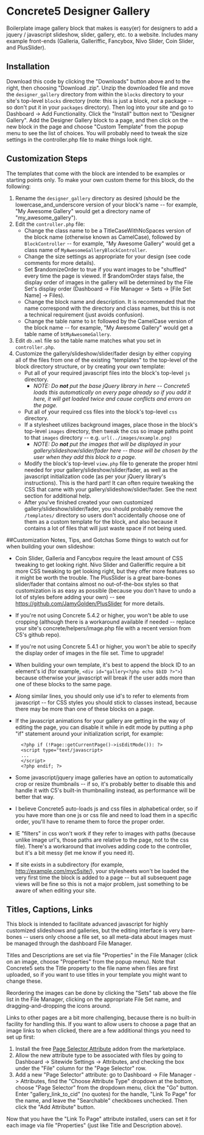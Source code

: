 # Concrete5 Designer Gallery

Boilerplate image gallery block that makes is easy(er) for designers to add a jquery / javascript slideshow, slider, gallery, etc. to a website. Includes many example front-ends (Galleria, Galleriffic, Fancybox, Nivo Slider, Coin Slider, and PlusSlider).

## Installation
Download this code by clicking the "Downloads" button above and to the right, then choosing "Download .zip". Unzip the downloaded file and move the `designer_gallery` directory from within the `blocks` directory to your site's top-level `blocks` directory (note: this is just a block, *not* a package -- so don't put it in your `packages` directory). Then log into your site and go to Dashboard -> Add Functionality. Click the "Install" button next to "Designer Gallery". Add the Designer Gallery block to a page, and then click on the new block in the page and choose "Custom Template" from the popup menu to see the list of choices. You will probably need to tweak the size settings in the controller.php file to make things look right.

## Customization Steps
The templates that come with the block are intended to be examples or starting points only. To make your own custom theme for this block, do the following:

1. Rename the `designer_gallery` directory as desired (should be the lowercase_and_underscore version of your block's name -- for example, "My Awesome Gallery" would get a directory name of "my_awesome_gallery").
2. Edit the `controller.php` file:
    * Change the class name to be a TitleCaseWithNoSpaces version of the block name (otherwise known as CamelCase), followed by `BlockController` -- for example, "My Awesome Gallery" would get a class name of `MyAwesomeGalleryBlockController`.
    * Change the size settings as appropriate for your design (see code comments for more details).
    * Set $randomizeOrder to true if you want images to be "shuffled" every time the page is viewed.
      If $randomOrder stays false, the display order of images in the gallery will be determined by the File Set's display order (Dashboard -> File Manager -> Sets -> [File Set Name] -> Files).
    * Change the block name and description. It is recommended that the name correspond with the directory and class names, but this is not a technical requirement (just avoids confusion).
    * Change the table name to `bt` followed by the CamelCase version of the block name -- for example, "My Awesome Gallery" would get a table name of `btMyAwesomeGallery`.
3. Edit `db.xml` file so the table name matches what you set in `controller.php`.
4. Customize the gallery/slideshow/slider/fader design by either copying all of the files from one of the existing "templates" to the top-level of the block directory structure, or by creating your own template:
    * Put all of your required javascript files into the block's top-level `js` directory.
        * *NOTE: Do **not** put the base jQuery library in here -- Concrete5 loads this automatically on every page already so if you add it here, it will get loaded twice and cause conflicts and errors on the page.*
    * Put all of your required css files into the block's top-level `css` directory.
    * If a stylesheet utilizes background images, place those in the block's top-level `images` directory, then tweak the css so image paths point to that `images` directory -- e.g. `url(../images/example.png)`
        * *NOTE: Do **not** put the images that will be displayed in your gallery/slideshow/slider/fader here -- those will be chosen by the user when they add this block to a page.*
    * Modify the block's top-level `view.php` file to generate the proper html needed for your gallery/slideshow/slider/fader, as well as the javascript initialization code (as per your jQuery library's instructions). This is the hard part! It can often require tweaking the CSS that came with your gallery/slideshow/slider/fader. See the next section for additional help.
    * After you've finished created your own customized gallery/slideshow/slider/fader, you should probably remove the `/templates/` directory so users don't accidentally choose one of them as a custom template for the block, and also because it contains a lot of files that will just waste space if not being used.

##Customization Notes, Tips, and Gotchas
Some things to watch out for when building your own slideshow:

* Coin Slider, Galleria and Fancybox require the least amount of CSS tweaking to get looking right. Nivo Slider and Galleriffic require a bit more CSS tweaking to get looking right, but they offer more features so it might be worth the trouble. The PlusSlider is a great bare-bones slider/fader that contains almost no out-of-the-box styles so that customization is as easy as possible (because you don't have to undo a lot of styles before adding your own) -- see https://github.com/JamyGolden/PlusSlider for more details.

* If you're not using Concrete 5.4.2 or higher, you won't be able to use cropping (although there is a workaround available if needed -- replace your site's concrete/helpers/image.php file with a recent version from C5's github repo).

* If you're not using Concrete 5.4.1 or higher, you won't be able to specify the display order of images in the file set. Time to upgrade!

* When building your own template, it's best to append the block ID to an element's id (for example, `<div id="gallery<?php echo $bID ?>">`) because otherwise your javascript will break if the user adds more than one of these blocks to the same page.

* Along similar lines, you should only use id's to refer to elements from javascript -- for CSS styles you should stick to classes instead, because there may be more than one of these blocks on a page.

* If the javascript animations for your gallery are getting in the way of editing the page, you can disable it while in edit mode by putting a php "if" statement around your initialization script, for example:

        <?php if (!Page::getCurrentPage()->isEditMode()): ?>
        <script type="text/javascript>
        ...
        </script>
        <?php endif; ?>

* Some javascript/jquery image galleries have an option to automatically crop or resize thumbnails -- if so, it's probably better to disable this and handle it with C5's built-in thumbnailing instead, as performance will be better that way.

* I believe Concrete5 auto-loads js and css files in alphabetical order, so if you have more than one js or css file and need to load them in a specific order, you'll have to rename them to force the proper order.

* IE "filters" in css won't work if they refer to images with paths (because unlike image url's, those paths are relative to the page, not to the css file). There's a workaround that involves adding code to the controller, but it's a bit messy (let me know if you need it).

* If site exists in a subdirectory (for example, http://example.com/myc5site/), your stylesheets won't be loaded the very first time the block is added to a page -- but all subsequent page views will be fine so this is not a major problem, just something to be aware of when editing your site.

## Titles, Captions, Links
This block is intended to facilitate advanced javascript for highly customized slideshows and galleries, but the editing interface is very bare-bones -- users only choose a file set, so all meta-data about images must be managed through the dashboard File Manager.

Titles and Descriptions are set via file "Properties" in the File Manager (click on an image, choose "Properties" from the popup menu). Note that Concrete5 sets the Title property to the file name when files are first uploaded, so if you want to use titles in your template you might want to change these.

Reordering the images can be done by clicking the "Sets" tab above the file list in the File Manager, clicking on the appropriate File Set name, and dragging-and-dropping the icons around.

Links to other pages are a bit more challenging, because there is no built-in facility for handling this. If you want to allow users to choose a page that an image links to when clicked, there are a few additional things you need to set up first:

1. Install the free [Page Selector Attribute](http://www.concrete5.org/marketplace/addons/page-selector-attribute/) addon from the marketplace.
2. Allow the new attribute type to be associated with files by going to Dashboard -> Sitewide Settings -> Attributes, and checking the box under the "File" column for the "Page Selector" row.
3. Add a new "Page Selector" attribute: go to Dashboard -> File Manager -> Attributes, find the "Choose Attribute Type" dropdown at the bottom, choose "Page Selector" from the dropdown menu, click the "Go" button. Enter "gallery_link_to_cid" (no quotes) for the handle, "Link To Page" for the name, and leave the "Searchable" checkboxes unchecked. Then click the "Add Attribute" button.

Now that you have the "Link To Page" attribute installed, users can set it for each image via file "Properties" (just like Title and Description above).

